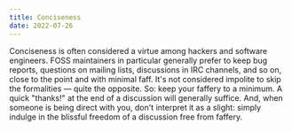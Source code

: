 ```yaml
---
title: Conciseness
date: 2022-07-26
---
```


Conciseness is often considered a virtue among hackers and software engineers.
FOSS maintainers in particular generally prefer to keep bug reports, questions
on mailing lists, discussions in IRC channels, and so on, close to the point and
with minimal faff. It's not considered impolite to skip the formalities &mdash;
quite the opposite. So: keep your faffery to a minimum. A quick "thanks!" at the
end of a discussion will generally suffice. And, when someone is being direct
with you, don't interpret it as a slight: simply indulge in the blissful freedom
of a discussion free from faffery.
